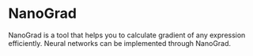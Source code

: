 # NanoGrad
NanoGrad is a tool that helps you to calculate gradient of any expression efficiently. Neural networks can be implemented through NanoGrad.
